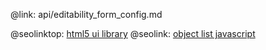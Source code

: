@link: api/editability_form_config.md

@seolinktop: [html5 ui library](https://webix.com)
@seolink: [object list javascript](https://webix.com/widget/list/)